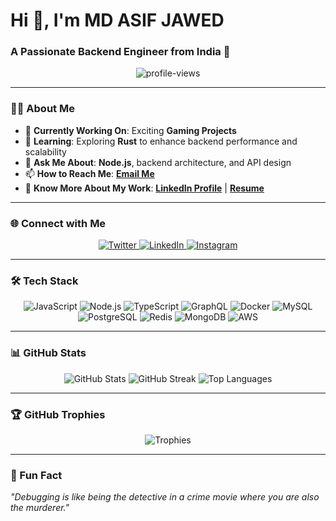 # Hi 👋, I'm MD ASIF JAWED
### A Passionate Backend Engineer from India 🚀

<p align="center">
	<img src="https://komarev.com/ghpvc/?username=mdasifj625&color=blue&style=flat-square&label=Profile+Views" alt="profile-views" />
</p>

---

### 👨‍💻 About Me  

- 🔭 **Currently Working On**: Exciting **Gaming Projects**  
- 🌱 **Learning**: Exploring **Rust** to enhance backend performance and scalability  
- 💬 **Ask Me About**: **Node.js**, backend architecture, and API design  
- 📫 **How to Reach Me**: [**Email Me**](mailto:mdasifj625@gmail.com)  
- 📄 **Know More About My Work**: [**LinkedIn Profile**](https://www.linkedin.com/in/mdasifj625/)  |  [**Resume**](https://docs.google.com/document/d/1pWiArhXJFEY3VylbThUG02WyxnUWEykDv6tvDpeb19g/edit?usp=sharing)

---

### 🌐 Connect with Me  

<p align="center">
	<a href="https://twitter.com/mdasifj625" target="_blank">
		<img src="https://img.shields.io/badge/-Twitter-1DA1F2?style=for-the-badge&logo=twitter&logoColor=white" alt="Twitter" />
	</a>
	<a href="https://linkedin.com/in/mdasifj625" target="_blank">
		<img src="https://img.shields.io/badge/-LinkedIn-0077B5?style=for-the-badge&logo=linkedin&logoColor=white" alt="LinkedIn" />
	</a>
	<a href="https://instagram.com/mdasifj625" target="_blank">
		<img src="https://img.shields.io/badge/-Instagram-E4405F?style=for-the-badge&logo=instagram&logoColor=white" alt="Instagram" />
	</a>
</p>

---

### 🛠️ Tech Stack  

<p align="center">
	<img src="https://img.shields.io/badge/-JavaScript-F7DF1E?style=for-the-badge&logo=javascript&logoColor=black" alt="JavaScript" />
	<img src="https://img.shields.io/badge/-Node.js-339933?style=for-the-badge&logo=node.js&logoColor=white" alt="Node.js" />
	<img src="https://img.shields.io/badge/-TypeScript-3178C6?style=for-the-badge&logo=typescript&logoColor=white" alt="TypeScript" />
	<img src="https://img.shields.io/badge/-GraphQL-E10098?style=for-the-badge&logo=graphql&logoColor=white" alt="GraphQL" />
	<img src="https://img.shields.io/badge/-Docker-2496ED?style=for-the-badge&logo=docker&logoColor=white" alt="Docker" />
	<img src="https://img.shields.io/badge/-MySQL-4479A1?style=for-the-badge&logo=mysql&logoColor=white" alt="MySQL" />
	<img src="https://img.shields.io/badge/-PostgreSQL-336791?style=for-the-badge&logo=postgresql&logoColor=white" alt="PostgreSQL" />
	<img src="https://img.shields.io/badge/-Redis-DC382D?style=for-the-badge&logo=redis&logoColor=white" alt="Redis" />
	<img src="https://img.shields.io/badge/-MongoDB-47A248?style=for-the-badge&logo=mongodb&logoColor=white" alt="MongoDB" />
	<img src="https://img.shields.io/badge/-AWS-232F3E?style=for-the-badge&logo=amazonaws&logoColor=white" alt="AWS" />
</p>

---

### 📊 GitHub Stats  

<p align="center">
	<img src="https://github-readme-stats.vercel.app/api?username=mdasifj625&show_icons=true&theme=radical" alt="GitHub Stats" />
	<img src="https://github-readme-streak-stats.herokuapp.com/?user=mdasifj625&theme=radical" alt="GitHub Streak" />
	<img src="https://github-readme-stats.vercel.app/api/top-langs?username=mdasifj625&show_icons=true&layout=compact&theme=radical" alt="Top Languages" />
</p>

---

### 🏆 GitHub Trophies  

<p align="center">
	<img src="https://github-profile-trophy.vercel.app/?username=mdasifj625&theme=radical" alt="Trophies" />
</p>

---

### 🌟 Fun Fact  

_"Debugging is like being the detective in a crime movie where you are also the murderer."_
